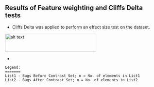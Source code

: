 ## Results of Feature weighting and Cliffs Delta tests

- Cliffs Delta was applied to perform an effect size test on the dataset.

<img src="https://github.com/ai-se/Transfer-Learning/blob/master/Reports/_img/cliffsdelta.png" aligh="middle" alt="alt text" width="300" height="60">

- 
```
Legend:
=======
List1 - Bugs Before Contrast Set; m = No. of elements in List1
List2 - Bugs After Contrast Set; n = No. of elements in List2
```
